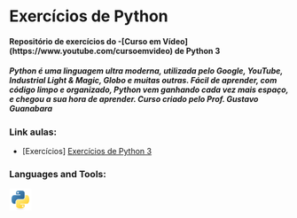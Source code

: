 # Exercícios de Python

<h4 align="left">Repositório de exercícios do -[Curso em Vídeo](https://www.youtube.com/cursoemvideo) de Python 3</h4>

<h5 align="left">Python é uma linguagem ultra moderna, utilizada pelo Google, YouTube, Industrial Light & Magic, Globo e muitas outras.
Fácil de aprender, com código limpo e organizado, Python vem ganhando cada vez mais espaço, e chegou a sua hora de aprender.
Curso criado pelo Prof. Gustavo Guanabara</h5>

### Link aulas:
- [Exercícios] <a href="https://youtube.com/playlist?list=PLHz_AreHm4dm6wYOIW20Nyg12TAjmMGT-" target="_blank">Exercícios de Python 3</a>

<h3 align="left">Languages and Tools:</h3>
<p align="left"> <a href="https://www.python.org" target="_blank" rel="noreferrer"> <img src="https://raw.githubusercontent.com/devicons/devicon/master/icons/python/python-original.svg" alt="python" width="40" height="40"/> </a> </p>
